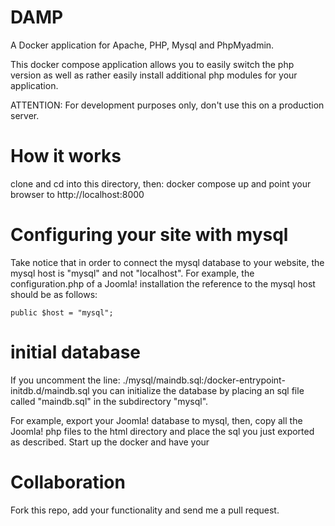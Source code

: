 # DAMP

A Docker application for Apache, PHP, Mysql and PhpMyadmin.

This docker compose application allows you to easily switch the php version as well as rather easily install additional php modules for your application.

ATTENTION: For development purposes only, don't use this on a production server. 

# How it works

clone and cd into this directory, then:
docker compose up
and point your browser to http://localhost:8000

# Configuring your site with mysql

Take notice that in order to connect the mysql database to your website, the mysql host is "mysql" and not "localhost". For example, the configuration.php of a Joomla! installation the reference to the mysql host should be as follows:

    public $host = "mysql";

# initial database

If you uncomment the line:
./mysql/maindb.sql:/docker-entrypoint-initdb.d/maindb.sql
you can initialize the database by placing an sql file called "maindb.sql" in the subdirectory "mysql". 

For example, export your Joomla! database to mysql, then, copy all the Joomla! php files to the html directory and place the sql you just exported as described. Start up the docker and have your 

# Collaboration

Fork this repo, add your functionality and send me a pull request.

